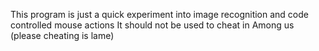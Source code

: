 This program is just a quick experiment into image recognition and code controlled mouse actions
It should not be used to cheat in Among us (please cheating is lame)
